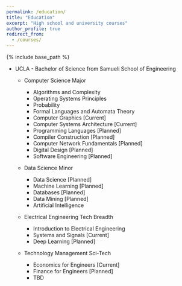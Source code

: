 ```yaml
---
permalink: /education/
title: "Education"
excerpt: "High school and university courses"
author_profile: true
redirect_from: 
  - /courses/
---
```


{% include base_path %}

* UCLA - Bachelor of Science from Samueli School of Engineering
    * Computer Science Major
        * Algorithms and Complexity
        * Operating Systems Principles
        * Probability
        * Formal Languages and Automata Theory
        * Computer Graphics \[Current\]
        * Computer Systems Architecture \[Current\]
        * Programming Languages \[Planned\]
        * Compiler Construction \[Planned\]
        * Computer Network Fundamentals \[Planned\]
        * Digital Design \[Planned\]
        * Software Engineering \[Planned\]

    * Data Science Minor
        * Data Science \[Planned\]
        * Machine Learning \[Planned\]
        * Databases \[Planned\]
        * Data Mining \[Planned\]
        * Artificial Intelligence

    * Electrical Engineering Tech Breadth
        * Introduction to Electrical Engineering
        * Systems and Signals \[Current\]
        * Deep Learning \[Planned\]
    
    * Technology Management Sci-Tech
        * Economics for Engineers \[Current\]
        * Finance for Engineers \[Planned\]
        * TBD